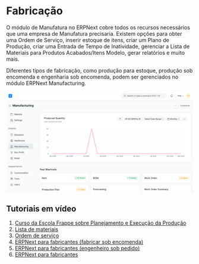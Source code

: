 # Fabricação



O módulo de Manufatura no ERPNext cobre todos os recursos necessários que uma empresa de Manufatura precisaria. Existem opções para obter uma Ordem de Serviço, inserir estoque de itens, criar um Plano de Produção, criar uma Entrada de Tempo de Inatividade, gerenciar a Lista de Materiais para Produtos Acabados/Itens Modelo, gerar relatórios e muito mais.


Diferentes tipos de fabricação, como produção para estoque, produção sob encomenda e engenharia sob encomenda, podem ser gerenciados no módulo ERPNext Manufacturing.


![Mesa de fabricação](/files/manufacturing-desk.png)


## Tutoriais em vídeo


1. [Curso da Escola Frappe sobre Planejamento e Execução da Produção](https://frappe.school/courses/production-planning-and-execution)
2. [Lista de materiais](https://docs.erpnext.com/docs/v13/user/videos/learn/bill-of-materials)
3. [Ordem de serviço](https://docs.erpnext.com/docs/v13/user/videos/learn/work-order)
4. [ERPNext para fabricantes (fabricar sob encomenda)](https://docs.erpnext.com/docs/v13/user/videos/learn/manufacturing-make-to-order)
5. [ERPNext para fabricantes (engenheiro sob pedido)](https://docs.erpnext.com/docs/v13/user/videos/learn/manufacturing-engineer-to-order)
6. [ERPNext para fabricantes](https://docs.erpnext.com/docs/v13/user/videos/learn/manufacturing-make-to-order)




